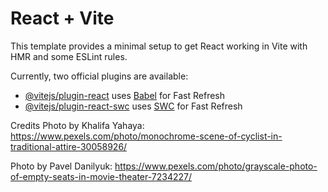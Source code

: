 # React + Vite

This template provides a minimal setup to get React working in Vite with HMR and some ESLint rules.

Currently, two official plugins are available:

- [@vitejs/plugin-react](https://github.com/vitejs/vite-plugin-react/blob/main/packages/plugin-react/README.md) uses [Babel](https://babeljs.io/) for Fast Refresh
- [@vitejs/plugin-react-swc](https://github.com/vitejs/vite-plugin-react-swc) uses [SWC](https://swc.rs/) for Fast Refresh

Credits
Photo by Khalifa Yahaya: https://www.pexels.com/photo/monochrome-scene-of-cyclist-in-traditional-attire-30058926/

Photo by Pavel Danilyuk: https://www.pexels.com/photo/grayscale-photo-of-empty-seats-in-movie-theater-7234227/
